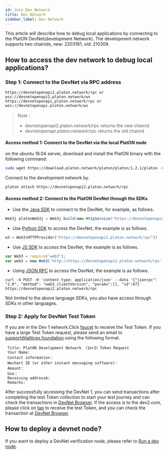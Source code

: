```yaml
---
id: Join_Dev_Network
title: Dev Network
sidebar_label: Dev Network
---
```


This article will describe how to debug local applications by connecting to the PlatON DevNet(development Network).
The development network supports two chainids, new: 2203181, old: 210309.

## How to access the dev network to debug local applications?

### **Step 1: Connect to the DevNet via RPC address**

```
https://devnetopenapi2.platon.network/rpc or wss://devnetopenapi2.platon.network/ws
https://devnetopenapi.platon.network/rpc or wss://devnetopenapi.platon.network/ws
```

>Note：
>
> - devnetopenapi2.platon.network/rpc returns the new chainid
> - devnetopenapi.platon.network/rpc returns the old chainid

#### Access method 1:  Connect to the DevNet via the local PlatON node
on the ubuntu 18.04 server, download and install the PlatON binary with the following command:
```bash
sudo wget https://download.platon.network/platon/platon/1.2.1/platon -P /usr/bin    
```
Connect to the development network by.
```bash
platon attach https://devnetopenapi2.platon.network/rpc
```

#### Access method 2: Connect to the PlatON DevNet through the SDKs

- Use the [Java SDK](/docs/en/Java_SDK) to connect to the DevNet, for example, as follows.
```java
Web3j platonWeb3j = Web3j.build(new HttpService("https://devnetopenapi2.platon.network/rpc"));
```
- Use [Python SDK](/docs/en/Python_SDK) to access the DevNet, the example is as follows.
```python
w3 = Web3(HTTPProvider("https://devnetopenapi2.platon.network/rpc"))
```
- Use [JS SDK](/docs/en/JS_SDK) to access the DevNet, the example is as follows.
```js
var Web3 = require('web3');
var web3 = new Web3('http://https://devnetopenapi2.platon.network/rpc');
```
- Using [JSON RPC](/docs/en/Json_Rpc) to access the DevNet, the example is as follows.
```curl
curl -X POST -H 'content-type: application/json' --data '{"jsonrpc": "2.0", "method": "web3_clientVersion", "params":[], "id":67}' https://devnetopenapi2.platon.network/rpc
```

Not limited to the above language SDKs, you also have access through SDKs in other languages.

### **Step 2: Apply for DevNet Test Token**

If you are in the Dev 1 network.Click [faucet](https://faucet.platon.network/faucet/) to receive the Test Token. If you have a large Test Token request, please send an email to support@latticex.foundation using the following format.
```
 Title: PlatON Development Network （1or2）Token Request
 Your Name:
 Contact information：
 Wechart ID (or other instant messaging software)：
 Amount：
 Use：
 Receiving addressA:
 Remarks:
```

After successfully accessing the DevNet 1, you can send transactions after completing the test Token collection to start your test journey and can check the transactions in [DevNet Browser](https://devnetscan.platon.network).
If the access is to the dev2.com, please click on [tap](https://faucet.platon.network/faucet/) to receive the test Token, and you can check the transaction at [DevNet Browser](https://devnet2scan.platon.network).

## How to deploy a devnet node?

If you want to deploy a DevNet verification node, please refer to [Run a dev node](/docs/en/Become_PlatON_Dev_Verification).






